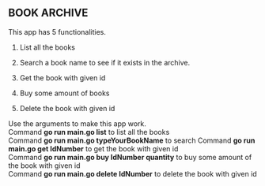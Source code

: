 ## BOOK ARCHIVE

This app has 5 functionalities.
 
 1. List all the books

 2. Search a book name to see if it exists in the archive.
 
 3. Get the book with given id

 3. Buy some amount of books

 4. Delete the book with given id

Use the arguments to make this app work.      
Command **go run main.go list** to list all the books      
Command **go run main.go typeYourBookName** to search 
Command **go run main.go get IdNumber** to get the book with given id      
Command **go run main.go buy IdNumber quantity** to buy some amount of the book with given id      
Command **go run main.go delete IdNumber** to delete the book with given id 
